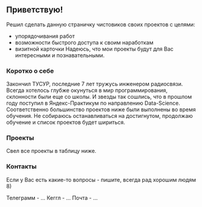 ## Приветствую!

Решил сделать данную страничку чистовиков своих проектов с целями:
- упорядочивания работ
- возможности быстрого доступа к своим наработкам
- визитной карточки
Надеюсь, что мои проекты будут для Вас интересными и познавательными. 

### Коротко о себе

Закончил ТУСУР, последние 7 лет тружусь инженером радиосвязи. Всегда хотелось глубже окунуться в мир программирования, склонности были еще со школы. И звезды так сошлись, что в прошлом году поступил в Яндекс-Практикум по направлению Data-Science. Соответственно большинство проектов ниже были выполнены во время обучения.
Не собираюсь останавливаться на достигнутом, продолжаю обучение и список проектов будет шириться.

### Проекты

Свел все проекты в таблицу ниже.

### Контакты

Если у Вас есть какие-то вопросы - пишите, всегда рад хорошим людям 8)

Телеграмм - ...
Кеггл - ...
Почта - ...
